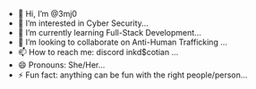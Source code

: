 - 👋 Hi, I’m @3mj0
- 👀 I’m interested in Cyber Security...
- 🌱 I’m currently learning Full-Stack Development...
- 💞️ I’m looking to collaborate on Anti-Human Trafficking ...
- 📫 How to reach me: discord inkd$cotian ...
- 😄 Pronouns: She/Her...
- ⚡ Fun fact: anything can be fun with the right people/person...

<!---
3mj0/3mj0 is a ✨ special ✨ repository because its `README.md` (this file) appears on your GitHub profile.
You can click the Preview link to take a look at your changes.
--->
